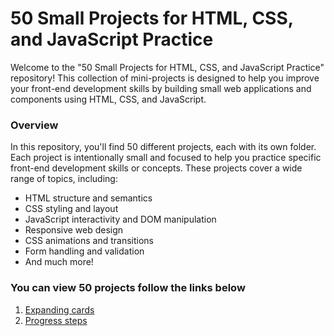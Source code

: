# 50 Small Projects for HTML, CSS, and JavaScript Practice

Welcome to the "50 Small Projects for HTML, CSS, and JavaScript Practice" repository! This collection of mini-projects is designed to help you improve your front-end development skills by building small web applications and components using HTML, CSS, and JavaScript.

### Overview

In this repository, you'll find 50 different projects, each with its own folder. Each project is intentionally small and focused to help you practice specific front-end development skills or concepts. These projects cover a wide range of topics, including:

- HTML structure and semantics
- CSS styling and layout
- JavaScript interactivity and DOM manipulation
- Responsive web design
- CSS animations and transitions
- Form handling and validation
- And much more!

### You can view 50 projects follow the links below

1. [Expanding cards](https://huydoduc.github.io/50-projects-HTML-CSS-Javascript/Expanding_cards/)
2. [Progress steps](https://huydoduc.github.io/50-projects-HTML-CSS-Javascript/Progress_steps/)
